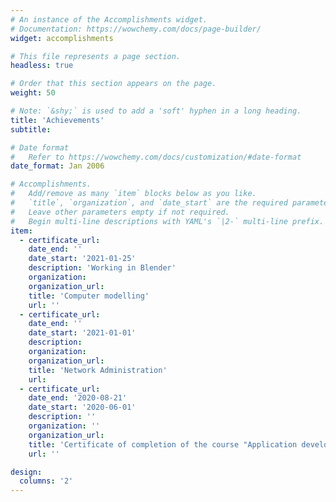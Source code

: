 ```yaml
---
# An instance of the Accomplishments widget.
# Documentation: https://wowchemy.com/docs/page-builder/
widget: accomplishments

# This file represents a page section.
headless: true

# Order that this section appears on the page.
weight: 50

# Note: `&shy;` is used to add a 'soft' hyphen in a long heading.
title: 'Achievements'
subtitle:

# Date format
#   Refer to https://wowchemy.com/docs/customization/#date-format
date_format: Jan 2006

# Accomplishments.
#   Add/remove as many `item` blocks below as you like.
#   `title`, `organization`, and `date_start` are the required parameters.
#   Leave other parameters empty if not required.
#   Begin multi-line descriptions with YAML's `|2-` multi-line prefix.
item:
  - certificate_url: 
    date_end: ''
    date_start: '2021-01-25'
    description: 'Working in Blender'
    organization: 
    organization_url: 
    title: 'Computer modelling'
    url: ''
  - certificate_url: 
    date_end: ''
    date_start: '2021-01-01'
    description: 
    organization: 
    organization_url: 
    title: 'Network Administration'
    url: 
  - certificate_url:
    date_end: '2020-08-21'
    date_start: '2020-06-01'
    description: ''
    organization: ''
    organization_url: 
    title: 'Certificate of completion of the course "Application development in Unity"'
    url: ''

design:
  columns: '2'
---
```

